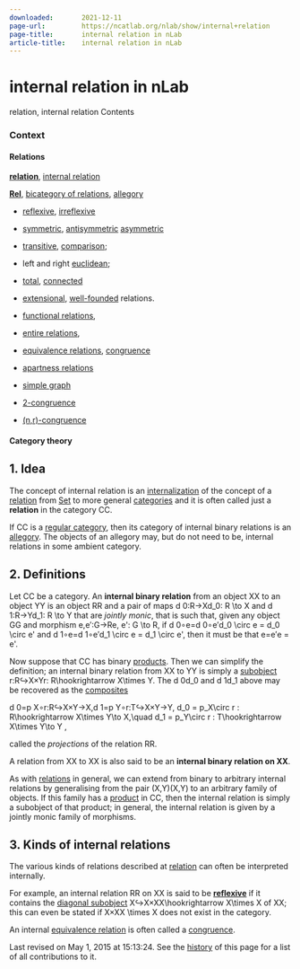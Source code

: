 ```yaml
---
downloaded:       2021-12-11
page-url:         https://ncatlab.org/nlab/show/internal+relation
page-title:       internal relation in nLab
article-title:    internal relation in nLab
---
```

# internal relation in nLab

relation, internal relation
Contents

### Context

#### Relations

__[relation][1]__, [internal relation][2]

__[Rel][3]__, [bicategory of relations][4], [allegory][5]

-   [reflexive][6], [irreflexive][7]
    
-   [symmetric][8], [antisymmetric][9] [asymmetric][10]
    
-   [transitive][11], [comparison][12];
    
-   left and right [euclidean][13];
    
-   [total][14], [connected][15]
    
-   [extensional][16], [well-founded][17] relations.
    
-   [functional relations][18],
    
-   [entire relations][19],
    
-   [equivalence relations][20], [congruence][21]
    
-   [apartness relations][22]
    
-   [simple graph][23]
    

-   [2-congruence][24]
    
-   [(n,r)-congruence][25]
    

#### Category theory

## 1\. Idea

The concept of internal relation is an [internalization][26] of the concept of a [relation][27] from [Set][28] to more general [categories][29] and it is often called just a __relation__ in the category CC.

If CC is a [regular category][30], then its category of internal binary relations is an [allegory][31]. The objects of an allegory may, but do not need to be, internal relations in some ambient category.

## 2\. Definitions

Let CC be a category. An __internal binary relation__ from an object XX to an object YY is an object RR and a pair of maps d 0:R→Xd\_0: R \\to X and d 1:R→Yd\_1: R \\to Y that are *jointly monic*, that is such that, given any object GG and morphism e,e′:G→Re, e': G \\to R, if d 0∘e\=d 0∘e′d\_0 \\circ e = d\_0 \\circ e' and d 1∘e\=d 1∘e′d\_1 \\circ e = d\_1 \\circ e', then it must be that e\=e′e = e'.

Now suppose that CC has binary [products][32]. Then we can simplify the definition; an internal binary relation from XX to YY is simply a [subobject][33] r:R↪X×Yr: R\\hookrightarrow X\\times Y. The d 0d\_0 and d 1d\_1 above may be recovered as the [composites][34]

d 0\=p X∘r:R↪X×Y→X,d 1\=p Y∘r:T↪X×Y→Y, d\_0 = p\_X\\circ r : R\\hookrightarrow X\\times Y\\to X,\\quad d\_1 = p\_Y\\circ r : T\\hookrightarrow X\\times Y\\to Y ,

called the *projections* of the relation RR.

A relation from XX to XX is also said to be an __internal binary relation on XX__.

As with [relations][35] in general, we can extend from binary to arbitrary internal relations by generalising from the pair (X,Y)(X,Y) to an arbitrary family of objects. If this family has a [product][36] in CC, then the internal relation is simply a subobject of that product; in general, the internal relation is given by a jointly monic family of morphisms.

## 3\. Kinds of internal relations

The various kinds of relations described at [relation][37] can often be interpreted internally.

For example, an internal relation RR on XX is said to be __[reflexive][38]__ if it contains the [diagonal subobject][39] X↪X×XX\\hookrightarrow X\\times X of XX; this can even be stated if X×XX \\times X does not exist in the category.

An internal [equivalence relation][40] is often called a [congruence][41].

Last revised on May 1, 2015 at 15:13:24. See the [history][42] of this page for a list of all contributions to it.

[1]: https://ncatlab.org/nlab/show/relation
[2]: https://ncatlab.org/nlab/show/internal+relation
[3]: https://ncatlab.org/nlab/show/Rel
[4]: https://ncatlab.org/nlab/show/bicategory+of+relations
[5]: https://ncatlab.org/nlab/show/allegory
[6]: https://ncatlab.org/nlab/show/reflexive+relation
[7]: https://ncatlab.org/nlab/show/irreflexive+relation
[8]: https://ncatlab.org/nlab/show/symmetric+relation
[9]: https://ncatlab.org/nlab/show/antisymmetric+relation
[10]: https://ncatlab.org/nlab/show/asymmetric+relation
[11]: https://ncatlab.org/nlab/show/transitive+relation
[12]: https://ncatlab.org/nlab/show/comparison
[13]: https://ncatlab.org/nlab/show/euclidean+relation
[14]: https://ncatlab.org/nlab/show/total+relation
[15]: https://ncatlab.org/nlab/show/connected+relation
[16]: https://ncatlab.org/nlab/show/extensional+relation
[17]: https://ncatlab.org/nlab/show/well-founded+relation
[18]: https://ncatlab.org/nlab/show/functional+relations
[19]: https://ncatlab.org/nlab/show/entire+relations
[20]: https://ncatlab.org/nlab/show/equivalence+relations
[21]: https://ncatlab.org/nlab/show/congruence
[22]: https://ncatlab.org/nlab/show/apartness+relations
[23]: https://ncatlab.org/nlab/show/simple+graph
[24]: https://ncatlab.org/nlab/show/2-congruence
[25]: https://ncatlab.org/nlab/show/%28n%2Cr%29-congruence
[26]: https://ncatlab.org/nlab/show/internalization
[27]: https://ncatlab.org/nlab/show/relation
[28]: https://ncatlab.org/nlab/show/Set
[29]: https://ncatlab.org/nlab/show/categories
[30]: https://ncatlab.org/nlab/show/regular+category
[31]: https://ncatlab.org/nlab/show/allegory
[32]: https://ncatlab.org/nlab/show/products
[33]: https://ncatlab.org/nlab/show/subobject
[34]: https://ncatlab.org/nlab/show/composites
[35]: https://ncatlab.org/nlab/show/relations
[36]: https://ncatlab.org/nlab/show/product
[37]: https://ncatlab.org/nlab/show/relation
[38]: https://ncatlab.org/nlab/show/reflexive+relation
[39]: https://ncatlab.org/nlab/show/diagonal+subobject
[40]: https://ncatlab.org/nlab/show/equivalence+relation
[41]: https://ncatlab.org/nlab/show/congruence
[42]: https://ncatlab.org/nlab/history/internal%20relation
